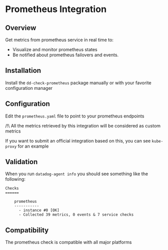 # Prometheus Integration

## Overview

Get metrics from prometheus service in real time to:

* Visualize and monitor prometheus states
* Be notified about prometheus failovers and events.

## Installation

Install the `dd-check-prometheus` package manually or with your favorite configuration manager

## Configuration

Edit the `prometheus.yaml` file to point to your prometheus endpoints

/!\ All the metrics retrieved by this integration will be considered as custom metrics

If you want to submit an official integration based on this, you can see `kube-proxy` for an example

## Validation

When you run `datadog-agent info` you should see something like the following:

    Checks
    ======

        prometheus
        -----------
          - instance #0 [OK]
          - Collected 39 metrics, 0 events & 7 service checks

## Compatibility

The prometheus check is compatible with all major platforms
